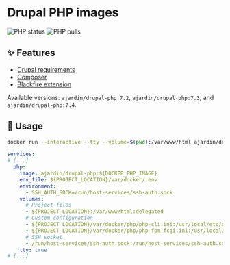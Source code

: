 Drupal PHP images
==================
![PHP status](https://img.shields.io/github/workflow/status/ajardin/docker-images/PHP%20images?style=for-the-badge)
![PHP pulls](https://img.shields.io/docker/pulls/ajardin/drupal-php?style=for-the-badge)

✨ Features
-----------
* [Drupal requirements][1]
* [Composer][2]
* [Blackfire extension][3]

Available versions: `ajardin/drupal-php:7.2`, `ajardin/drupal-php:7.3`, and `ajardin/drupal-php:7.4`.

🚀 Usage
--------
```bash
docker run --interactive --tty --volume=$(pwd):/var/www/html ajardin/drupal-php:latest sh
```

```yaml
services:
# [...]
  php:
    image: ajardin/drupal-php:${DOCKER_PHP_IMAGE}
    env_file: ${PROJECT_LOCATION}/var/docker/.env
    environment:
      - SSH_AUTH_SOCK=/run/host-services/ssh-auth.sock
    volumes:
      # Project files
      - ${PROJECT_LOCATION}:/var/www/html:delegated
      # Custom configuration
      - ${PROJECT_LOCATION}/var/docker/php/php-cli.ini:/usr/local/etc/php/php-cli.ini:ro
      - ${PROJECT_LOCATION}/var/docker/php/php-fpm-fcgi.ini:/usr/local/etc/php/php-fpm-fcgi.ini:ro
      # SSH socket
      - /run/host-services/ssh-auth.sock:/run/host-services/ssh-auth.sock
    tty: true
# [...]
```

<!-- Resources -->
[1]: https://www.drupal.org/docs/system-requirements/php-requirements
[2]: https://getcomposer.org/
[3]: https://blackfire.io/docs/introduction
